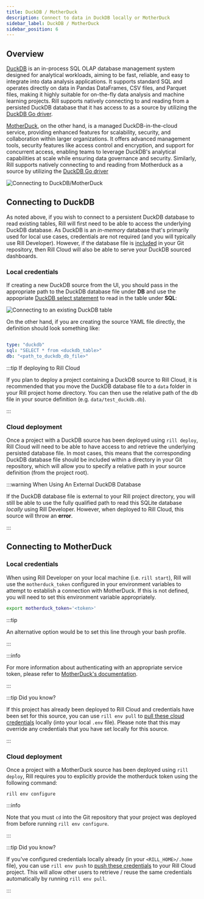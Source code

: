 ```yaml
---
title: DuckDB / MotherDuck
description: Connect to data in DuckDB locally or MotherDuck
sidebar_label: DuckDB / MotherDuck
sidebar_position: 6
---
```


<!-- WARNING: There are links to this page in source code. If you move it, find and replace the links and consider adding a redirect in docusaurus.config.js. -->

## Overview

[DuckDB](https://duckdb.org/docs/) is an in-process SQL OLAP database management system designed for analytical workloads, aiming to be fast, reliable, and easy to integrate into data analysis applications. It supports standard SQL and operates directly on data in Pandas DataFrames, CSV files, and Parquet files, making it highly suitable for on-the-fly data analysis and machine learning projects. Rill supports natively connecting to and reading from a persisted DuckDB database that it has access to as a source by utilizing the [DuckDB Go driver](https://duckdb.org/docs/api/go.html).

[MotherDuck](https://motherduck.com/docs/getting-started/), on the other hand, is a managed DuckDB-in-the-cloud service, providing enhanced features for scalability, security, and collaboration within larger organizations. It offers advanced management tools, security features like access control and encryption, and support for concurrent access, enabling teams to leverage DuckDB's analytical capabilities at scale while ensuring data governance and security. Similarly, Rill supports natively connecting to and reading from Motherduck as a source by utilizing the [DuckDB Go driver](https://duckdb.org/docs/api/go.html)

![Connecting to DuckDB/MotherDuck](/img/reference/connectors/motherduck/motherduck.png)

## Connecting to DuckDB

As noted above, if you wish to connect to a persistent DuckDB database to read existing tables, Rill will first need to be able to access the underlying DuckDB database. As DuckDB is an _in-memory_ database that's primarily used for local use cases, credentials are not required (and you will typically use Rill Developer). However, if the database file is <u>included</u> in your Git repository, then Rill Cloud will also be able to serve your DuckDB sourced dashboards.

### Local credentials

If creating a new DuckDB source from the UI, you should pass in the appropriate path to the DuckDB database file under **DB** and use the appopriate [DuckDB select statement](https://duckdb.org/docs/sql/statements/select.html) to read in the table under **SQL**:

![Connecting to an existing DuckDB table](/img/reference/connectors/motherduck/duckdb_example.png)

On the other hand, if you are creating the source YAML file directly, the definition should look something like:

```yaml

type: "duckdb"
sql: "SELECT * from <duckdb_table>"
db: "<path_to_duckdb_db_file>"

```

:::tip If deploying to Rill Cloud

If you plan to deploy a project containing a DuckDB source to Rill Cloud, it is recommended that you move the DuckDB database file to a `data` folder in your Rill project home directory. You can then use the relative path of the db file in your source definition (e.g. `data/test_duckdb.db`).

:::

### Cloud deployment

Once a project with a DuckDB source has been deployed using `rill deploy`, Rill Cloud will need to be able to have access to and retrieve the underlying persisted database file. In most cases, this means that the corresponding DuckDB database file should be included within a directory in your Git repository, which will allow you to specify a relative path in your source definition (from the project root).

:::warning When Using An External DuckDB Database

If the DuckDB database file is external to your Rill project directory, you will still be able to use the fully qualified path to read this SQLite database _locally_ using Rill Developer. However, when deployed to Rill Cloud, this source will throw an **error**.

:::

## Connecting to MotherDuck

### Local credentials

When using Rill Developer on your local machine (i.e. `rill start`), Rill will use the `motherduck_token` configured in your environment variables to attempt to establish a connection with MotherDuck. If this is not defined, you will need to set this environment variable appropriately. 

```bash
export motherduck_token='<token>'
```

:::tip

An alternative option would be to set this line through your bash profile.

:::

:::info

For more information about authenticating with an appropriate service token, please refer to [MotherDuck's documentation](https://motherduck.com/docs/authenticating-to-motherduck/#using-the-service-token-to-connect).

:::

:::tip Did you know?

If this project has already been deployed to Rill Cloud and credentials have been set for this source, you can use `rill env pull` to [pull these cloud credentials](/build/credentials/credentials.md#rill-env-pull) locally (into your local `.env` file). Please note that this may override any credentials that you have set locally for this source.

:::

### Cloud deployment

Once a project with a MotherDuck source has been deployed using `rill deploy`, Rill requires you to explicitly provide the motherduck token using the following command:

```
rill env configure
```

:::info

Note that you must `cd` into the Git repository that your project was deployed from before running `rill env configure`.

:::

:::tip Did you know?

If you've configured credentials locally already (in your `<RILL_HOME>/.home` file), you can use `rill env push` to [push these credentials](/build/credentials/credentials.md#rill-env-push) to your Rill Cloud project. This will allow other users to retrieve / reuse the same credentials automatically by running `rill env pull`.

:::